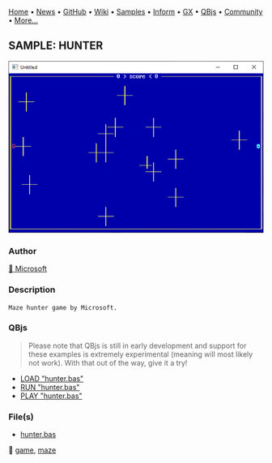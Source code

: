 [Home](https://qb64.com) • [News](../../news.md) • [GitHub](https://github.com/QB64Official/qb64) • [Wiki](https://github.com/QB64Official/qb64/wiki) • [Samples](../../samples.md) • [Inform](../../inform.md) • [GX](../../gx.md) • [QBjs](../../qbjs.md) • [Community](../../community.md) • [More...](../../more.md)

## SAMPLE: HUNTER

![screenshot.png](img/screenshot.png)

### Author

[🐝 Microsoft](../microsoft.md) 

### Description

```text
Maze hunter game by Microsoft.
```

### QBjs

> Please note that QBjs is still in early development and support for these examples is extremely experimental (meaning will most likely not work). With that out of the way, give it a try!

* [LOAD "hunter.bas"](https://v6p9d9t4.ssl.hwcdn.net/html/5963335/index.html?src=https://qb64.com/samples/hunter/src/hunter.bas)
* [RUN "hunter.bas"](https://v6p9d9t4.ssl.hwcdn.net/html/5963335/index.html?mode=auto&src=https://qb64.com/samples/hunter/src/hunter.bas)
* [PLAY "hunter.bas"](https://v6p9d9t4.ssl.hwcdn.net/html/5963335/index.html?mode=play&src=https://qb64.com/samples/hunter/src/hunter.bas)

### File(s)

* [hunter.bas](src/hunter.bas)

🔗 [game](../game.md), [maze](../maze.md)
